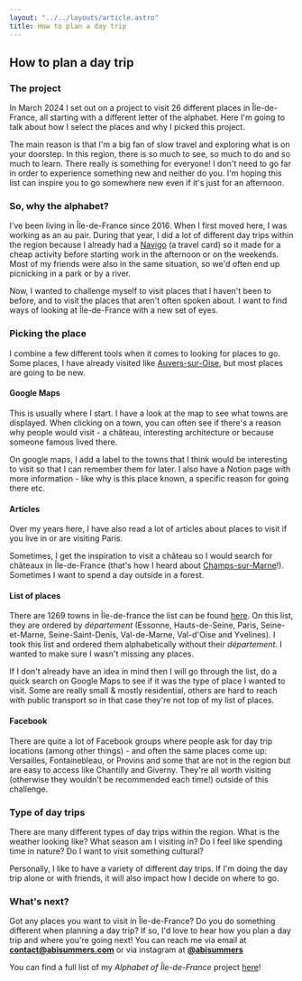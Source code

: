 ```yaml
---
layout: "../../layouts/article.astro"
title: How to plan a day trip
---
```


## How to plan a day trip

### The project

In March 2024 I set out on a project to visit 26 different places in Île-de-France, all starting with a different letter of the alphabet. Here I'm going to talk about how I select the places and why I picked this project.

The main reason is that I'm a big fan of slow travel and exploring what is on your doorstep. In this region, there is so much to see, so much to do and so much to learn. There really is something for everyone! I don't need to go far in order to experience something new and neither do you. I'm hoping this list can inspire you to go somewhere new even if it's just for an afternoon.

### So, why the alphabet? 

I've been living in Île-de-France since 2016. When I first moved here, I was working as an au pair. During that year, I did a lot of different day trips within the region because I already had a [Navigo](/articles/navigo/) (a travel card) so it made for a cheap activity before starting work in the afternoon or on the weekends. Most of my friends were also in the same situation, so we'd often end up picnicking in a park or by a river.

Now, I wanted to challenge myself to visit places that I haven't been to before, and to visit the places that aren't often spoken about. I want to find ways of looking at Île-de-France with a new set of eyes.

### Picking the place
I combine a few different tools when it comes to looking for places to go. Some places, I have already visited like [Auvers-sur-Oise](https://abisummers.com/articles/alphabet-ile-de-france/a-auvers-sur-oise/), but most places are going to be new. 

#### Google Maps
This is usually where I start. I have a look at the map to see what towns are displayed. When clicking on a town, you can often see if there's a reason why people would visit - a château, interesting architecture or because someone famous lived there. 

On google maps, I add a label to the towns that I think would be interesting to visit so that I can remember them for later. I also have a Notion page with more information - like why is this place known, a specific reason for going there etc.


#### Articles
Over my years here, I have also read a lot of articles about places to visit if you live in or are visiting Paris. 

Sometimes, I get the inspiration to visit a château so I would search for châteaux in Île-de-France (that's how I heard about [Champs-sur-Marne](https://abisummers.com/articles/alphabet-ile-de-france/c-champs-sur-marne/)!). Sometimes I want to spend a day outside in a forest.

#### List of places
There are 1269 towns in Île-de-france the list can be found [here](https://www.open-collectivites.fr/region/ile-de-france/liste-communes/). On this list, they are ordered by _département_ (Essonne, Hauts-de-Seine, Paris, Seine-et-Marne, Seine-Saint-Denis, Val-de-Marne, Val-d'Oise and Yvelines). I took this list and ordered them alphabetically without their _département_. I wanted to make sure I wasn't missing any places.

If I don't already have an idea in mind then I will go through the list, do a quick search on Google Maps to see if it was the type of place I wanted to visit. Some are really small & mostly residential, others are hard to reach with public transport so in that case they're not top of my list of places.

#### Facebook
There are quite a lot of Facebook groups where people ask for day trip locations (among other things) - and often the same places come up: Versailles, Fontainebleau, or Provins and some that are not in the region but are easy to access like Chantilly and Giverny. They're all worth visiting (otherwise they wouldn't be recommended each time!) outside of this challenge.

### Type of day trips
There are many different types of day trips within the region. What is the weather looking like? What season am I visiting in? Do I feel like spending time in nature? Do I want to visit something cultural? 

Personally, I like to have a variety of different day trips. If I'm doing the day trip alone or with friends, it will also impact how I decide on where to go.

### What's next?
Got any places you want to visit in Île-de-France? Do you do something different when planning a day trip? If so, I'd love to hear how you plan a day trip and where you're going next! You can reach me via email at **contact@abisummers.com** or via instagram at **[@abisummers](https://www.instagram.com/abisummers/)**


You can find a full list of my _Alphabet of Île-de-France_ project [here](https://abisummers.com/articles/alphabet-ile-de-france/)!
